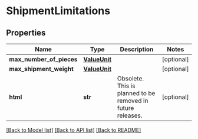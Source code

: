 # ShipmentLimitations

## Properties
Name | Type | Description | Notes
------------ | ------------- | ------------- | -------------
**max_number_of_pieces** | [**ValueUnit**](ValueUnit.md) |  | [optional] 
**max_shipment_weight** | [**ValueUnit**](ValueUnit.md) |  | [optional] 
**html** | **str** | Obsolete. This is planned to be removed in future releases. | [optional] 

[[Back to Model list]](../README.md#documentation-for-models) [[Back to API list]](../README.md#documentation-for-api-endpoints) [[Back to README]](../README.md)


